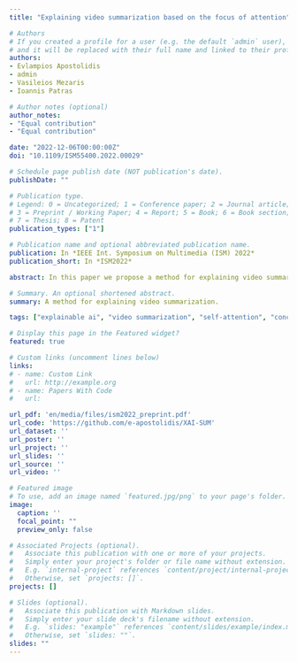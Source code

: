 ```yaml
---
title: "Explaining video summarization based on the focus of attention"

# Authors
# If you created a profile for a user (e.g. the default `admin` user), write the username (folder name) here 
# and it will be replaced with their full name and linked to their profile.
authors:
- Evlampios Apostolidis
- admin
- Vasileios Mezaris
- Ioannis Patras

# Author notes (optional)
author_notes:
- "Equal contribution"
- "Equal contribution"

date: "2022-12-06T00:00:00Z"
doi: "10.1109/ISM55400.2022.00029"

# Schedule page publish date (NOT publication's date).
publishDate: ""

# Publication type.
# Legend: 0 = Uncategorized; 1 = Conference paper; 2 = Journal article;
# 3 = Preprint / Working Paper; 4 = Report; 5 = Book; 6 = Book section;
# 7 = Thesis; 8 = Patent
publication_types: ["1"]

# Publication name and optional abbreviated publication name.
publication: In *IEEE Int. Symposium on Multimedia (ISM) 2022*
publication_short: In *ISM2022*

abstract: In this paper we propose a method for explaining video summarization. We start by formulating the problem as the creation of an explanation mask which indicates the parts of the video that influenced the most the estimates of a video summarization network, about the frames' importance. Then, we explain how the typical analysis pipeline of attention-based networks for video summarization can be used to define explanation signals, and we examine various attention-based signals that have been studied as explanations in the NLP domain. We evaluate the performance of these signals by investigating the video summarization network’s input-output relationship according to different replacement functions, and utilizing measures that quantify the capability of explanations to spot the most and least influential parts of a video. We run experiments using an attention-based network (CA-SUM) and two datasets (SumMe and TVSum) for video summarization. Our evaluations indicate the advanced performance of explanations formed using the inherent attention weights, and demonstrate the ability of our method to explain the video summarization results using clues about the focus of the attention mechanism.

# Summary. An optional shortened abstract.
summary: A method for explaining video summarization.

tags: ["explainable ai", "video summarization", "self-attention", "concentrated attention", "ca-sum", "evaluation metrics"]

# Display this page in the Featured widget?
featured: true

# Custom links (uncomment lines below)
links:
# - name: Custom Link
#   url: http://example.org
# - name: Papers With Code
#   url: 

url_pdf: 'en/media/files/ism2022_preprint.pdf'
url_code: 'https://github.com/e-apostolidis/XAI-SUM'
url_dataset: ''
url_poster: ''
url_project: ''
url_slides: ''
url_source: ''
url_video: ''

# Featured image
# To use, add an image named `featured.jpg/png` to your page's folder. 
image:
  caption: ''
  focal_point: ""
  preview_only: false

# Associated Projects (optional).
#   Associate this publication with one or more of your projects.
#   Simply enter your project's folder or file name without extension.
#   E.g. `internal-project` references `content/project/internal-project/index.md`.
#   Otherwise, set `projects: []`.
projects: []

# Slides (optional).
#   Associate this publication with Markdown slides.
#   Simply enter your slide deck's filename without extension.
#   E.g. `slides: "example"` references `content/slides/example/index.md`.
#   Otherwise, set `slides: ""`.
slides: ""
---
```

